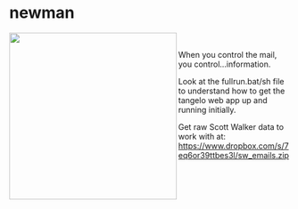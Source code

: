 # newman

<img src="http://www.seinfeldscripts.com/images/newman1.jpg" align="left" width="300" /><br>
<div align="left">When you control the mail, you control...information.</div>


Look at the fullrun.bat/sh file to understand how to get the tangelo web app up and running initially.


Get raw Scott Walker data to work with at:  https://www.dropbox.com/s/7eq6or39ttbes3l/sw_emails.zip
